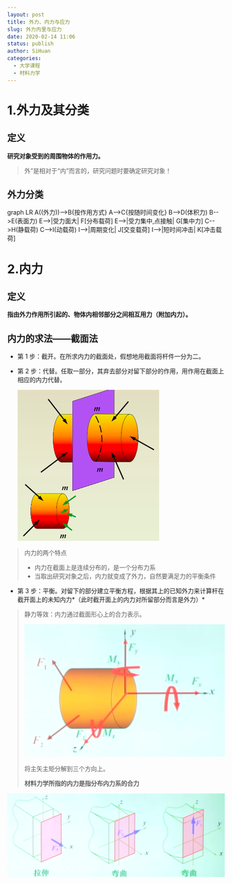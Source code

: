 ```yaml
---
layout: post
title: 外力、内力与应力
slug: 外力内里与应力
date: 2020-02-14 11:06
status: publish
author: SiHuan
categories: 
  - 大学课程
  - 材料力学
---
```


<script src="https://unpkg.com/browse/mermaid@8.4.6/dist/mermaid.min.js"></script> <script>mermaid.initialize({startOnLoad:true});</script>

# 1.外力及其分类

## 定义

**研究对象受到的周围物体的作用力。**

> 外”是相对于“内”而言的，研究问题时要确定研究对象！

## 外力分类

<div class="mermaid">
graph LR
A((外力))-->B{按作用方式}
A-->C{按随时间变化}
B-->D(体积力)
B-->E(表面力)
E-->|受力面大| F[分布载荷]
E-->|受力集中,点接触| G[集中力]
C-->H(静载荷)
C-->I(动载荷)
I-->|周期变化| J[交变载荷]
I-->|短时间冲击| K[冲击载荷]
</div>

# 2.内力

## 定义

**指由外力作用所引起的、物体内相邻部分之间相互用力（附加内力）。**

## 内力的求法——截面法

- 第 1 步：截开。在所求内力的截面处，假想地用截面将杆件一分为二。

- 第 2 步：代替。任取一部分，其弃去部分对留下部分的作用，用作用在截面上相应的内力代替。

  ![截开并任取一部分](assets/image-20200214113009651.png)

> 内力的两个特点
>
> - 内力在截面上是连续分布的，是一个分布力系
> - 当取出研究对象之后，内力就变成了外力，自然要满足力的平衡条件

- 第 3 步：平衡。对留下的部分建立平衡方程，根据其上的已知外力来计算杆在截开面上的未知内力*（此时截开面上的内力对所留部分而言是外力）*

> 静力等效：内力通过截面形心上的合力表示。
>
> ![分解之后](assets/image-20200214113522456.png)
>
> 将主矢主矩分解到三个方向上。
>
> **材料力学所指的内力是指分布内力系的合力**

![不同方向的变形](assets/image-20200214113731903.png)

